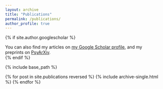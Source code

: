 ```yaml
---
layout: archive
title: "Publications"
permalink: /publications/
author_profile: true
---
```


{% if site.author.googlescholar %}
  <div class="wordwrap">You can also find my articles on <a href="{{site.author.googlescholar}}">my Google Scholar profile</a>, and my preprints on <a href="{{site.author.arxiv}}">PsyArXiv</a>.</div>
{% endif %}

{% include base_path %}

{% for post in site.publications reversed %}
  {% include archive-single.html %}
{% endfor %}
